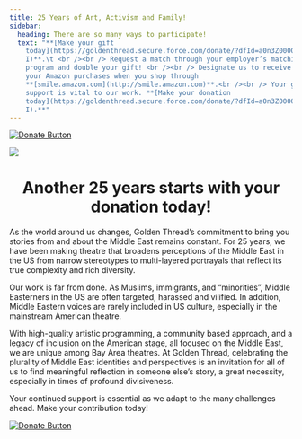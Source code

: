 ```yaml
---
title: 25 Years of Art, Activism and Family!
sidebar:
  heading: There are so many ways to participate!
  text: "**[Make your gift
    today](https://goldenthread.secure.force.com/donate/?dfId=a0n3Z00000tn4RsQA\
    I)**.\t <br /><br /> Request a match through your employer’s matching gift
    program and double your gift! <br /><br /> Designate us to receive 0.5% of
    your Amazon purchases when you shop through
    **[smile.amazon.com](http://smile.amazon.com)**.<br /><br /> Your generous
    support is vital to our work. **[Make your donation
    today](https://goldenthread.secure.force.com/donate/?dfId=a0n3Z00000tn4RsQA\
    I).**"
---
```

[![Donate Button](/img/archive/2015/03/Donate-Button-400.jpg)](https://goldenthread.secure.force.com/donate/?dfId=a0n3Z00000tn4RsQAI)

![](/img/archive/2015/03/20thAnniversary-Line-1024x36.jpg)

# <center>Another 25 years starts with your donation today!</center>

As the world around us changes, Golden Thread’s commitment to bring you stories from and about the Middle East remains constant. For 25 years, we have been making theatre that broadens perceptions of the Middle East in the US from narrow stereotypes to multi-layered portrayals that reflect its true complexity and rich diversity. 

Our work is far from done. As Muslims, immigrants, and “minorities”, Middle Easterners in the US are often targeted, harassed and vilified. In addition, Middle Eastern voices are rarely included in US culture, especially in the mainstream American theatre.
	
With high-quality artistic programming, a community based approach, and a legacy of inclusion on the American stage, all focused on the Middle East, we are unique among Bay Area theatres. At Golden Thread, celebrating the plurality of Middle East identities and perspectives is an invitation for all of us to find meaningful reflection in someone else’s story, a great necessity, especially in times of profound divisiveness.

Your continued support is essential as we adapt to the many challenges ahead. Make your contribution today!

[![Donate Button](/img/archive/2015/03/Donate-Button-400.jpg)](https://goldenthread.secure.force.com/donate/?dfId=a0n3Z00000tn4RsQAI)